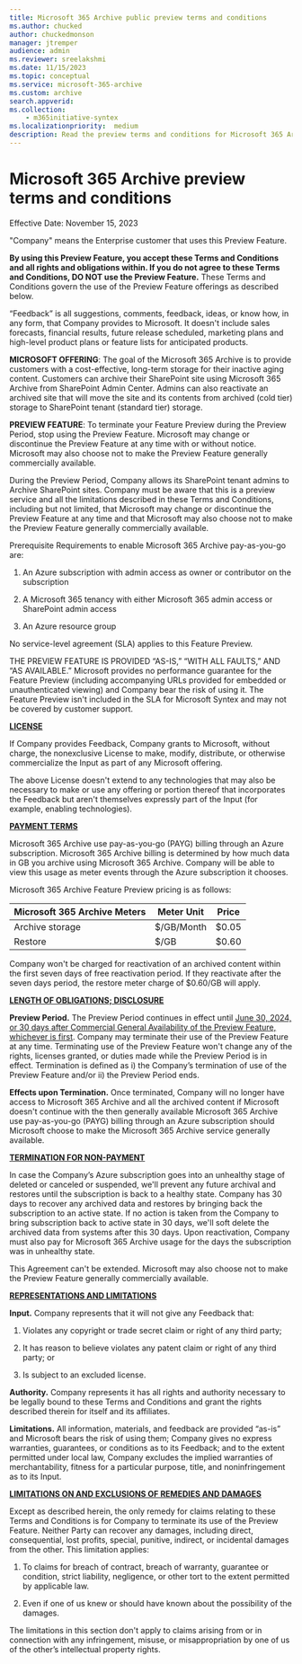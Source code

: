 ```yaml
---
title: Microsoft 365 Archive public preview terms and conditions
ms.author: chucked
author: chuckedmonson
manager: jtremper
audience: admin
ms.reviewer: sreelakshmi
ms.date: 11/15/2023
ms.topic: conceptual
ms.service: microsoft-365-archive
ms.custom: archive
search.appverid:
ms.collection:
    - m365initiative-syntex
ms.localizationpriority:  medium
description: Read the preview terms and conditions for Microsoft 365 Archive (Preview).
---
```


# Microsoft 365 Archive preview terms and conditions

Effective Date:  November 15, 2023

"Company" means the Enterprise customer that uses this Preview Feature.

**By using this Preview Feature, you accept these Terms and Conditions and all rights and obligations within.  If you do not agree to these Terms and Conditions, DO NOT use the Preview Feature.**  These Terms and Conditions govern the use of the Preview Feature offerings as described below.

“Feedback” is all suggestions, comments, feedback, ideas, or know how, in any form, that Company provides to Microsoft.  It doesn't include sales forecasts, financial results, future release scheduled, marketing plans and high-level product plans or feature lists for anticipated products.

**MICROSOFT OFFERING**:  The goal of the Microsoft 365 Archive is to provide customers with a cost-effective, long-term storage for their inactive aging content. Customers can archive their SharePoint site using Microsoft 365 Archive from SharePoint Admin Center. Admins can also reactivate an archived site that will move the site and its contents from archived (cold tier) storage to SharePoint tenant (standard tier) storage.

**PREVIEW FEATURE**:  To terminate your Feature Preview during the Preview Period, stop using the Preview Feature. Microsoft may change or discontinue the Preview Feature at any time with or without notice. Microsoft may also choose not to make the Preview Feature generally commercially available.

During the Preview Period, Company allows its SharePoint tenant admins to Archive SharePoint sites. Company must be aware that this is a preview service and all the limitations described in these Terms and Conditions, including but not limited, that Microsoft may change or discontinue the Preview Feature at any time and that Microsoft may also choose not to make the Preview Feature generally commercially available.  

Prerequisite Requirements to enable Microsoft 365 Archive pay-as-you-go are:  

1. An Azure subscription with admin access as owner or contributor on the subscription

2. A Microsoft 365 tenancy with either Microsoft 365 admin access or SharePoint admin access

3. An Azure resource group

No service-level agreement (SLA) applies to this Feature Preview.

THE PREVIEW FEATURE IS PROVIDED “AS-IS,” “WITH ALL FAULTS,” AND “AS AVAILABLE.”  Microsoft provides no performance guarantee for the Feature Preview (including accompanying URLs provided for embedded or unauthenticated viewing) and Company bear the risk of using it. The Feature Preview isn't included in the SLA for Microsoft Syntex and may not be covered by customer support.

**<ins>LICENSE</ins>**

If Company provides Feedback, Company grants to Microsoft, without charge, the nonexclusive License to make, modify, distribute, or otherwise commercialize the Input as part of any Microsoft offering.

The above License doesn't extend to any technologies that may also be necessary to make or use any offering or portion thereof that incorporates the Feedback but aren't themselves expressly part of the Input (for example, enabling technologies).  

**<ins>PAYMENT TERMS</ins>**

Microsoft 365 Archive use pay-as-you-go (PAYG) billing through an Azure subscription. Microsoft 365 Archive billing is determined by how much data in GB you archive using Microsoft 365 Archive. Company will be able to view this usage as meter events through the Azure subscription it chooses.  

Microsoft 365 Archive Feature Preview pricing is as follows:


|Microsoft 365 Archive Meters  |Meter Unit  |Price  |
|---------|---------|---------|
|Archive storage     |$/GB/Month         |$0.05         |
|Restore     |$/GB         |$0.60         |

Company won't be charged for reactivation of an archived content within the first seven days of free reactivation period. If they reactivate after the seven days period, the restore meter charge of $0.60/GB will apply.  

**<ins>LENGTH OF OBLIGATIONS; DISCLOSURE</ins>**

**Preview Period.**  The Preview Period continues in effect until <ins>June 30, 2024, or 30 days after Commercial General Availability of the Preview Feature, whichever is first</ins>.  Company may terminate their use of the Preview Feature at any time. Terminating use of the Preview Feature won't change any of the rights, licenses granted, or duties made while the Preview Period is in effect. Termination is defined as i) the Company’s termination of use of the Preview Feature and/or ii) the Preview Period ends. 

**Effects upon Termination.**   Once terminated, Company will no longer have access to Microsoft 365 Archive and all the archived content if Microsoft doesn't continue with the then generally available Microsoft 365 Archive use pay-as-you-go (PAYG) billing through an Azure subscription should Microsoft choose to make the Microsoft 365 Archive service generally available.  

**<ins>TERMINATION FOR NON-PAYMENT</ins>**

In case the Company’s Azure subscription goes into an unhealthy stage of deleted or canceled or suspended, we'll prevent any future archival and restores until the subscription is back to a healthy state. Company has 30 days to recover any archived data and restores by bringing back the subscription to an active state. If no action is taken from the Company to bring subscription back to active state in 30 days, we'll soft delete the archived data from systems after this 30 days. Upon reactivation, Company must also pay for Microsoft 365 Archive usage for the days the subscription was in unhealthy state.

This Agreement can't be extended. Microsoft may also choose not to make the Preview Feature generally commercially available.

**<ins>REPRESENTATIONS AND LIMITATIONS</ins>**

**Input.**  Company represents that it will not give any Feedback that:

1. Violates any copyright or trade secret claim or right of any third party;

2. It has reason to believe violates any patent claim or right of any third party; or

3. Is subject to an excluded license.

**Authority.**  Company represents it has all rights and authority necessary to be legally bound to these Terms and Conditions and grant the rights described therein for itself and its affiliates.  

**Limitations.**  All information, materials, and feedback are provided “as-is” and Microsoft bears the risk of using them; Company gives no express warranties, guarantees, or conditions as to its Feedback; and to the extent permitted under local law, Company excludes the implied warranties of merchantability, fitness for a particular purpose, title, and noninfringement as to its Input.  

**<ins>LIMITATIONS ON AND EXCLUSIONS OF REMEDIES AND DAMAGES</ins>**

Except as described herein, the only remedy for claims relating to these Terms and Conditions is for Company to terminate its use of the Preview Feature. Neither Party can recover any damages, including direct, consequential, lost profits, special, punitive, indirect, or incidental damages from the other. This limitation applies:

1. To claims for breach of contract, breach of warranty, guarantee or condition, strict liability, negligence, or other tort to the extent permitted by applicable law.

2. Even if one of us knew or should have known about the possibility of the damages.

The limitations in this section don't apply to claims arising from or in connection with any infringement, misuse, or misappropriation by one of us of the other’s intellectual property rights.
